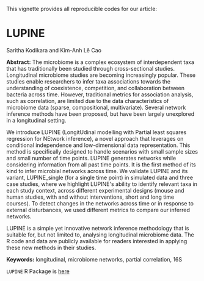 

This vignette provides all reproducible codes for our article:

# LUPINE

Saritha Kodikara and Kim-Anh Lê Cao 

**Abstract:** The microbiome is a complex ecosystem of interdependent taxa that has traditionally been studied through cross-sectional studies. Longitudinal microbiome studies are becoming increasingly popular. These studies enable researchers to infer taxa associations towards the understanding of coexistence, competition, and collaboration between bacteria across time. 
However, traditional metrics for association analysis, such as correlation, are limited due to the data characteristics of microbiome data (sparse, compositional, multivariate). Several network inference methods have been proposed, but have been largely unexplored in a longitudinal setting.

We introduce LUPINE (LongitUdinal modelling with Partial least squares regression for NEtwork inference), a novel approach that leverages on conditional independence and low-dimensional data representation. This method is specifically designed to handle scenarios with small sample sizes and small number of time points. LUPINE generates networks while considering information from all past time points. It is the first method of its kind to infer microbial networks across time. We validate LUPINE and its variant, LUPINE\_single (for a single time point) in simulated data and three case studies, where we highlight LUPINE's ability to identify relevant taxa in each study context, across different experimental designs (mouse and human studies, with and without interventions, short and long time courses). To detect changes in the networks across time or in response to external disturbances, we used different metrics to compare our inferred networks.

LUPINE is a simple yet innovative network inference methodology that is suitable for, but not limited to, analysing longitudinal microbiome data. The R code and data are publicly available for readers interested in applying these new methods in their studies.



**Keywords:**  longitudinal, microbiome networks, partial correlation, 16S

`LUPINE` R Package is [here](https://github.com/SarithaKodikara/LUPINE)
